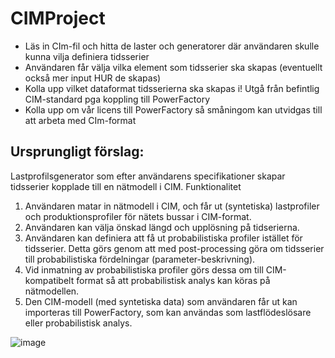 # CIMProject

- Läs in CIm-fil och hitta de laster och generatorer där användaren skulle kunna vilja definiera tidsserier
- Användaren får välja vilka element som tidsserier ska skapas (eventuellt också mer input HUR de skapas)
- Kolla upp vilket dataformat tidsserierna ska skapas i! Utgå från befintlig CIM-standard pga koppling till PowerFactory
- Kolla upp om vår licens till PowerFactory så småningom kan utvidgas till att arbeta med CIm-format


## Ursprungligt förslag: 
Lastprofilsgenerator som efter användarens specifikationer skapar tidsserier kopplade till en nätmodell i CIM.
Funktionalitet 
1.	Användaren matar in nätmodell i CIM, och får ut (syntetiska) lastprofiler och produktionsprofiler för nätets bussar i CIM-format.
2.	Användaren kan välja önskad längd och upplösning på tidserierna. 
3.	Användaren kan definiera att få ut probabilistiska profiler istället för tidsserier. Detta görs genom att med post-processing göra om tidsserier till probabilistiska fördelningar (parameter-beskrivning).
4.	Vid inmatning av probabilistiska profiler görs dessa om till CIM-kompatibelt format så att probabilistisk analys kan köras på nätmodellen.
5.	Den CIM-modell (med syntetiska data) som användaren får ut kan importeras till PowerFactory, som kan användas som lastflödeslösare eller probabilistisk analys.

![image](https://github.com/alicekjansson/CIMProject/assets/128380748/c676b32e-d4f9-4519-9f5d-aeec8f0e2c17)

